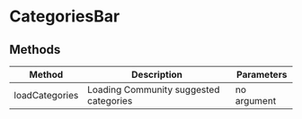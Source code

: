 # CategoriesBar

## Methods

<!-- @vuese:CategoriesBar:methods:start -->
|Method|Description|Parameters|
|---|---|---|
|loadCategories|Loading Community suggested categories|no argument|

<!-- @vuese:CategoriesBar:methods:end -->


